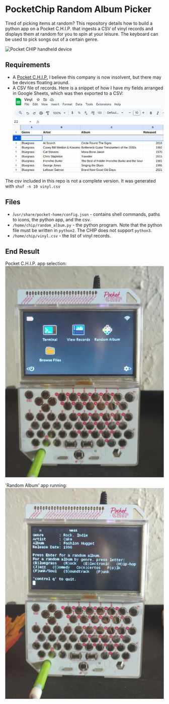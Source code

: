 # PocketChip Random Album Picker

Tired of picking items at random? This repository details how to build a python app on a Pocket C.H.I.P. that ingests a CSV of vinyl records and displays them at random for you to spin at your leisure. The keyboard can be used to pick songs out of a certain genre.

![Pocket CHIP handheld device](https://cdn.shopify.com/s/files/1/0046/2612/0774/files/akrales_160719_1147_A_0139_large.jpg?v=1537278482)
## Requirements
- A [Pocket C.H.I.P.](https://shop.pocketchip.co/pages/about) I believe this company is now insolvent, but there may be devices floating around.
- A CSV file of records. Here is a snippet of how I have my fields arranged in Google Sheets, which was then exported to a CSV:
	![](SpreadsheetSnippet.png)

The csv included in this repo is not a complete version. It was generated with `shuf -n 10 vinyl.csv `

## Files
- /`usr/share/pocket-home/config.json` - contains shell commands, paths to icons, the python app, and the csv.
- `/home/chip/random_album.py` - the python program. Note that the python file must be written in `python2`. The CHIP does not support `python3`.
- `/home/chip/vinyl.csv` - the list of vinyl records. 

## End Result
Pocket C.H.I.P. app selection:
![](PocketChipAppSelection.png)

'Random Album' app running:
![](PocketChipAppRunning.png)

